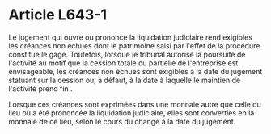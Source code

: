 # Article L643-1

Le jugement qui ouvre ou prononce la liquidation judiciaire rend exigibles les créances non échues dont le patrimoine saisi par l'effet de la procédure constitue le gage. Toutefois, lorsque le tribunal autorise la poursuite de l'activité au motif que la cession totale ou partielle de l'entreprise est envisageable, les créances non échues sont exigibles à la date du jugement statuant sur la cession ou, à défaut, à la date à laquelle le maintien de l'activité prend fin .

Lorsque ces créances sont exprimées dans une monnaie autre que celle du lieu où a été prononcée la liquidation judiciaire, elles sont converties en la monnaie de ce lieu, selon le cours du change à la date du jugement.
